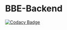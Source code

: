# BBE-Backend

[![Codacy Badge](https://api.codacy.com/project/badge/Grade/7b904473456c48659edd45132d6cea67)](https://app.codacy.com/gh/BuildForSDGCohort2/BBE-Backend?utm_source=github.com&utm_medium=referral&utm_content=BuildForSDGCohort2/BBE-Backend&utm_campaign=Badge_Grade_Settings)